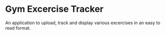# Gym Excercise Tracker

An application to upload, track and display various excercises in an easy to read format.

